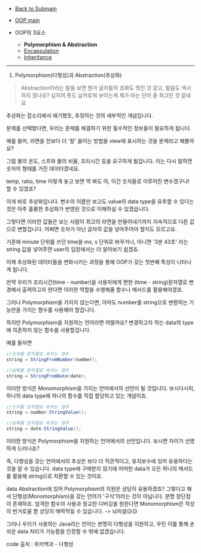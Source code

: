 - [Back to Submain](../../head.md)
- [OOP main](../oop.md)

- OOP의 3요소

  - **Polymorphism & Abstraction**
  - [Encapsulation](encapsulation.md)
  - [Inheritance](inheritance.md)

---

1. Polymorphism(다형성)과 Abstraction(추상화)

> Abstraction이라는 말을 보면 뭔가 글자들의 조화도 멋진 것 같고, 발음도 섹시하지 않나요? 심지어 뜻도 날카로워 보이는게 제가 아는 단어 중 최고인 것 같네요

추상화는 잡소리에서 얘기했듯, 추정하는 것의 세부적인 개념입니다.

문제를 선택했다면, 우리는 문제를 해결하기 위한 필수적인 정보들이 필요하게 됩니다.

예를 들어, 라면을 전보다 더 '잘' 끓이는 방법을 view에 표시하는 것을 문제라고 해볼까요?

그럼 물의 온도, 스프와 물의 비율, 조리시간 등을 요구하게 될겁니다. 이는 다시 말하면 숫자의 형태를 가진 데이터겠네요.

temp, ratio, time 이렇게 놓고 보면 딱 봐도 아, 이건 숫자들로 이루어진 변수겠구나! 할 수 있겠죠?

이게 바로 추상화입니다. 변수의 이름만 보고도 value의 data type을 유추할 수 있다는 것은 아주 훌륭한 추상화가 반영된 것으로 이해하실 수 있겠습니다.

그렇다면 이러한 값들은 보는 사람이 최고의 라면을 만들어내기까지 지속적으로 다른 값으로 변할겁니다. 어쩌면 숫자가 아닌 글자의 값을 넣어주어야 할지도 모르고요.

기존에 minute 단위를 쓰던 time을 ms, s 단위로 바꾸거나, 아니면 '3분 43초' 라는 string 값을 넣어주면 user의 입장에서는 더 알아보기 쉽겠죠.

이제 추상화된 데이터들을 변화시키는 과정을 통해 OOP가 갖는 첫번째 특성이 나타나게 됩니다.

만약 우리가 조리시간(time - number)을 사용자에게 편한 (time - string)문자열로 변경해서 출력하고자 한다면 이러한 역할을 수행해줄 함수나 메서드를 활용해야겠죠.

그러나 Polymorphism을 가지지 않는다면, 아마도 number를 string으로 변환하는 기능만을 가지는 함수를 사용해야 할겁니다.

하지만 Polymorphism을 지원하는 언어라면 어떨까요? 변경하고자 하는 data의 type에 의존하지 않는 함수를 사용할겁니다.

예를 들자면

```java
//숫자를 문자열로 바꾸는 경우
string = StringFromNumber(number);

//날짜를 문자열로 바꾸는 경우
string = StringFromDate(date);
```

이러한 방식은 Monomorphism을 가지는 언어에서의 선언이 될 것입니다. 보시다시피, 하나의 data type에 하나의 함수를 직접 할당하고 있는 개념이죠.

```java
//숫자를 문자열로 바꾸는 경우
string = number.StringValue();

//날짜를 문자열로 바꾸는 경우
string = date.StringValue();
```

이러한 방식은 Polymorphism을 지원하는 언어에서의 선언입니다. 보시면 차이가 선명하게 드러나죠?

즉, 다향성을 갖는 언어에서의 추상은 보다 더 직관적이고, 유지보수에 있어 유용하다는 것을 알 수 있습니다. data type에 구애받지 않기에 어떠한 data가 오든 하나의 메서드를 활용해 string으로 치환할 수 있는 것이죠.

data Abstraction에 있어 Polymorphism의 지원은 상당히 유용하겠죠? 그렇다고 해서 단형성(Monomorphism)을 갖는 언어가 '구식'이라는 것이 아닙니다. 분명 장단점이 존재하죠. 엄격한 함수의 사용과 정교한 디버깅을 원한다면 Monomorphism은 작성이 번거로울 뿐 상당히 매력적일 수 있습니다. -> 뇌피셜😥😥

그러나 우리가 사용하는 Java라는 언어는 분명히 다형성을 지원하고, 우린 이를 통해 손쉬운 data 처리가 가능함을 인정할 수 밖에 없겠습니다.

code 출처 : 위키백과 - 다형성
